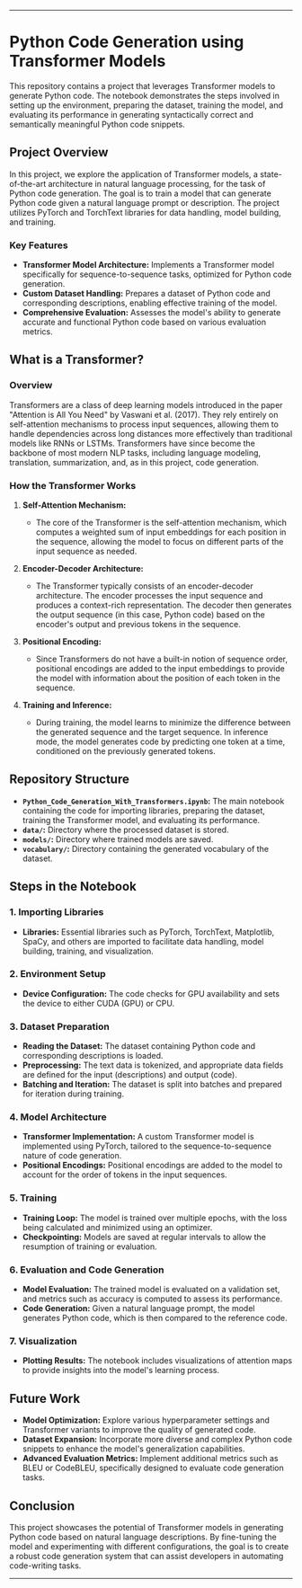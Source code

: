 


---

# Python Code Generation using Transformer Models

This repository contains a project that leverages Transformer models to generate Python code. The notebook demonstrates the steps involved in setting up the environment, preparing the dataset, training the model, and evaluating its performance in generating syntactically correct and semantically meaningful Python code snippets.

## Project Overview

In this project, we explore the application of Transformer models, a state-of-the-art architecture in natural language processing, for the task of Python code generation. The goal is to train a model that can generate Python code given a natural language prompt or description. The project utilizes PyTorch and TorchText libraries for data handling, model building, and training.

### Key Features

- **Transformer Model Architecture:** Implements a Transformer model specifically for sequence-to-sequence tasks, optimized for Python code generation.
- **Custom Dataset Handling:** Prepares a dataset of Python code and corresponding descriptions, enabling effective training of the model.
- **Comprehensive Evaluation:** Assesses the model's ability to generate accurate and functional Python code based on various evaluation metrics.

## What is a Transformer?

### Overview

Transformers are a class of deep learning models introduced in the paper "Attention is All You Need" by Vaswani et al. (2017). They rely entirely on self-attention mechanisms to process input sequences, allowing them to handle dependencies across long distances more effectively than traditional models like RNNs or LSTMs. Transformers have since become the backbone of most modern NLP tasks, including language modeling, translation, summarization, and, as in this project, code generation.

### How the Transformer Works

1. **Self-Attention Mechanism:**
   - The core of the Transformer is the self-attention mechanism, which computes a weighted sum of input embeddings for each position in the sequence, allowing the model to focus on different parts of the input sequence as needed.
   
2. **Encoder-Decoder Architecture:**
   - The Transformer typically consists of an encoder-decoder architecture. The encoder processes the input sequence and produces a context-rich representation. The decoder then generates the output sequence (in this case, Python code) based on the encoder's output and previous tokens in the sequence.
   
3. **Positional Encoding:**
   - Since Transformers do not have a built-in notion of sequence order, positional encodings are added to the input embeddings to provide the model with information about the position of each token in the sequence.

4. **Training and Inference:**
   - During training, the model learns to minimize the difference between the generated sequence and the target sequence. In inference mode, the model generates code by predicting one token at a time, conditioned on the previously generated tokens.

## Repository Structure

- **`Python_Code_Generation_With_Transformers.ipynb`:** The main notebook containing the code for importing libraries, preparing the dataset, training the Transformer model, and evaluating its performance.
- **`data/`:** Directory where the processed dataset is stored.
- **`models/`:** Directory where trained models are saved.
- **`vocabulary/`:** Directory containing the generated vocabulary of the dataset.

## Steps in the Notebook

### 1. Importing Libraries

- **Libraries:** Essential libraries such as PyTorch, TorchText, Matplotlib, SpaCy, and others are imported to facilitate data handling, model building, training, and visualization.

### 2. Environment Setup

- **Device Configuration:** The code checks for GPU availability and sets the device to either CUDA (GPU) or CPU.

### 3. Dataset Preparation

- **Reading the Dataset:** The dataset containing Python code and corresponding descriptions is loaded.
- **Preprocessing:** The text data is tokenized, and appropriate data fields are defined for the input (descriptions) and output (code).
- **Batching and Iteration:** The dataset is split into batches and prepared for iteration during training.

### 4. Model Architecture

- **Transformer Implementation:** A custom Transformer model is implemented using PyTorch, tailored to the sequence-to-sequence nature of code generation.
- **Positional Encodings:** Positional encodings are added to the model to account for the order of tokens in the input sequences.

### 5. Training

- **Training Loop:** The model is trained over multiple epochs, with the loss being calculated and minimized using an optimizer.
- **Checkpointing:** Models are saved at regular intervals to allow the resumption of training or evaluation.

### 6. Evaluation and Code Generation

- **Model Evaluation:** The trained model is evaluated on a validation set, and metrics such as accuracy is computed to assess its performance.
- **Code Generation:** Given a natural language prompt, the model generates Python code, which is then compared to the reference code.

### 7. Visualization

- **Plotting Results:** The notebook includes visualizations of attention maps to provide insights into the model's learning process.

## Future Work

- **Model Optimization:** Explore various hyperparameter settings and Transformer variants to improve the quality of generated code.
- **Dataset Expansion:** Incorporate more diverse and complex Python code snippets to enhance the model's generalization capabilities.
- **Advanced Evaluation Metrics:** Implement additional metrics such as BLEU or CodeBLEU, specifically designed to evaluate code generation tasks.

## Conclusion

This project showcases the potential of Transformer models in generating Python code based on natural language descriptions. By fine-tuning the model and experimenting with different configurations, the goal is to create a robust code generation system that can assist developers in automating code-writing tasks.

---

